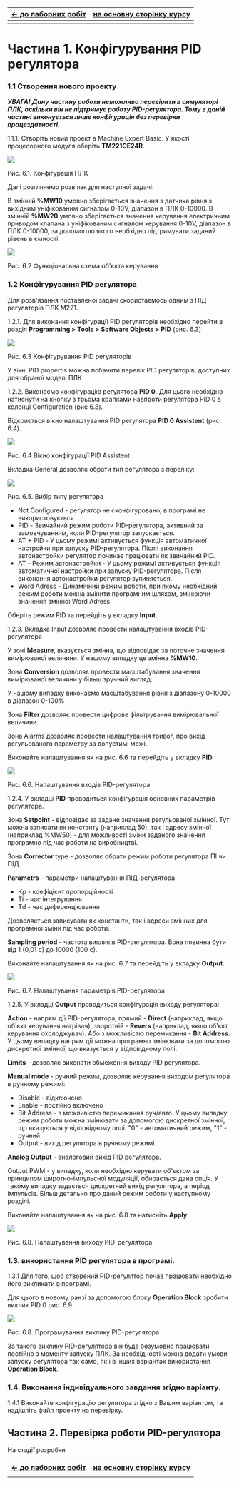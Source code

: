 | [<- до лаборних робіт](README.md) | [на основну сторінку курсу](../README.md) |
| --------------------------------- | ----------------------------------------- |
|                                   |                                           |

# Частина 1. Конфігурування PID регулятора 

### 1.1 Створення нового проекту

***УВАГА! Дану частину роботи неможливо перевірити в симуляторі ПЛК, оскільки він не підтримує роботу PID-регулятора. Тому в даній частині виконується лише конфігурація без перевірки працездатності.***

1.1.1. Створіть новий проект в Machine Expert Basic.  У якості процесорного модуля оберіть **TM221CE24R**.

![](media6/1_1.PNG)

Рис. 6.1. Конфігурація ПЛК

Далі розглянемо розв'язк для наступної задачі:

В змінній **%MW10** умовно зберігається значення з датчика рівня з вихідним уніфікованим сигналом 0-10V, діапазон в ПЛК 0-10000. В змінній **%MW20** умовно зберігається значення керування електричним приводом клапана з уніфікованим сигналом керування 0-10V, діапазон в ПЛК 0-10000, за допомогою якого необхідно підтримувати заданий рівень в ємності:

![](media6/1_2.png)



Рис. 6.2 Функціональна схема об'єкта керування

### 1.2 Конфігурування PID регулятора

Для розв'язання поставленої задачі скористаємось одним з ПІД регуляторів ПЛК М221.

1.2.1. Для виконання конфігурації PID регуляторів необхідно перейти в розділ **Programming > Tools > Software Objects > PID** (рис. 6.3)

![](media6/1_3.png)

 Рис. 6.3 Конфігурування PID регуляторів

У вікні PID propertis можна побачити перелік PID регуляторів, доступних для обраної моделі ПЛК.

1.2.2. Виконаємо конфігурацію регулятора **PID 0**. Для цього необхідно натиснути на кнопку з трьома крапками навпроти регулятора PID 0 в колонці Configuration (рис 6.3).

Відкриється вікно налаштування PID регулятора **PID 0 Assistent** (рис. 6.4).

![](media6/1_4.png)

Рис. 6.4 Вікно конфігурації PID Assistent

Вкладка General дозволяє обрати тип регулятора з переліку:

![](media6/1_5.png)

Рис. 6.5. Вибір типу регулятора

- Not Configured  - регулятор не сконфігуровано, в програмі не використовується
- PID - Звичайний режим роботи PID-регулятора, активний за замовчуванням, коли PID-регулятор запускається.
- AT + PID - У цьому режимі активується функція  автоматичної настройки при запуску PID-регулятора. Після виконання автонастройки регулятор починає працювати як звичайний PID.
- AT - Режим автонастройки - У цьому режимі активується функція  автоматичної настройки при запуску PID-регулятора. Після виконання автонастройки регулятор зупиняється.
- Word Adress - Динамічний режим роботи, при якому необхідний режим роботи можна змінити програмним шляхом, змінюючи значення змінної Word Adress

Оберіть режим PID та перейдіть у вкладку **Input**.

1.2.3. Вкладка Input дозволяє провести налаштування входів PID-регулятора

У зоні **Measure**, вказується змінна, що відповідає за поточне значення вимірюваної величини. У нашому випадку це змінна **%MW10**.

Зона **Conversion** дозволяє провести масштабування значення вимірюваної величини у більш зручний вигляд.

У нашому випадку виконаємо масштабування рівня з діапазону 0-10000 в діапазон 0-100%

Зона **Filter** дозволяє провести цифрове фільтрування вимірювальної величини.

Зона Alarms дозволяє провести налаштування тривог, про вихід регульованого параметру за допустимі межі.

Виконайте налаштування як на рис. 6.6 та перейдіть у вкладку **PID**

![](media6/1_6.png)

Рис. 6.6. Налаштування входів PID-регулятора

1.2.4. У вкладці **PID** проводиться конфігурація основних параметрів регулятора.

Зона **Setpoint** - відповідає за задане значення регульованої змінної. Тут можна записати як константу (наприклад 50), так і адресу змінної (наприклад %MW50) - для можливості зміни заданого значення програмно під час роботи на виробництві.

Зона **Corrector** type - дозволяє обрати режим роботи регулятора ПІ чи ПІД.

**Parametrs** - параметри налаштування ПІД-регулятора:

- Кр - коефіцієнт пропорційності
- Ті - час інтегрування
- Тd - час диференціювання

Дозволяється записувати як константи, так і адреси змінних для програмної зміни під час роботи.

**Sampling period** - частота викликів PID-регулятора. Вона повинна бути від 1 (0,01 с) до 10000 (100 с).

Виконайте налаштування як на рис. 6.7 та перейдіть у вкладку **Output**.

![](media6/1_7.png)

Рис. 6.7. Налаштування параметрів PID-регулятора

1.2.5. У вкладці **Output** проводиться конфігурація виходу регулятора:

**Action** - напрям дії PID-регулятора, прямий - **Direct** (наприклад, якщо об'єкт керування нагрівач), зворотній - **Revers** (наприклад, якщо об'єкт керування охолоджувач). Або з можливістю перемикання - **Bit Address**. У цьому випадку напрям дії можна програмно змінювати за допомогою дискретної змінної, що вказується у відповідному полі.

**Limits** - дозволяє виконати обмеження виходу PID регулятора.

**Manual mode** - ручний режим, дозволяє керування виходом регулятора в ручному режимі:

- Disable - відключено
- Enable - постійно включено
- Bit Address - з можливістю перемикання руч/авто. У цьому випадку режим роботи  можна змінювати за допомогою дискретної змінної, що вказується у відповідному полі. "0" - автоматичний режим, "1" - ручний
- Output - вихід регулятора в ручному режимі.

**Analog Output** - аналоговий вихід PID регулятора.

Output PWM - у випадку, коли необхідно керувати об'єктом за принципом широтно-імпульсної модуляції, обирається дана опція. У такому випадку задається дискретний вихід регулятора, а період імпульсів. Більш детально про даний режим роботи у наступному розділі.

Виконайте налаштування як на рис. 6.8 та натисніть **Apply**.

![](media6/1_8.png)

Рис. 6.8. Налаштування виходу PID-регулятора

### 1.3. використання PID регулятора в програмі.

1.3.1 Для того, щоб створений PID-регулятор почав працювати необхідно його викликати в програмі.

Для цього в новому ранзі за допомогою блоку **Operation Block** зробити виклик PID 0 рис. 6.9.

![](media6/1_9.png)

Рис. 6.8. Програмування виклику PID-регулятора

За такого виклику PID-регулятора він буде безумовно працювати постійно з моменту запуску ПЛК. За необхідності можна додати умови запуску регулятора так само, як і в інших варіантах використання **Operation Block**.

### 1.4. Виконання індивідуального завдання згідно варіанту.

1.4.1 Виконайте конфігурацію регулятора згідно з  Вашим варіантом, та надішліть файл проекту на перевірку.

## Частина 2. Перевірка роботи PID-регулятора

На стадії розробки





































| [<- до лаборних робіт](README.md) | [на основну сторінку курсу](../README.md) |
| --------------------------------- | ----------------------------------------- |
|                                   |                                           |